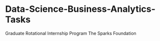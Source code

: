 # Data-Science-Business-Analytics-Tasks
Graduate Rotational Internship Program The Sparks Foundation
